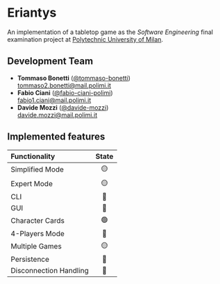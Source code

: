 # Eriantys
An implementation of a tabletop game as the _Software Engineering_ final examination project at [Polytechnic University of Milan](https://www.polimi.it/).

## Development Team
* **Tommaso Bonetti** ([@tommaso-bonetti](https://github.com/tommaso-bonetti))  
[tommaso2.bonetti@mail.polimi.it](mailto:tommaso2.bonetti@mail.polimi.it)
* **Fabio Ciani** ([@fabio-ciani-polimi](https://github.com/fabio-ciani-polimi))  
[fabio1.ciani@mail.polimi.it](mailto:fabio1.ciani@mail.polimi.it)
* **Davide Mozzi** ([@davide-mozzi](https://github.com/davide-mozzi))  
[davide.mozzi@mail.polimi.it](mailto:davide.mozzi@mail.polimi.it)

## Implemented features
| Functionality             | State             |
| :---                      | :---:             |
| Simplified Mode           | :yellow_circle:   |
| Expert Mode               | :yellow_circle:   |
| CLI                       | :red_circle:      |
| GUI                       | :red_circle:      |
| Character Cards           | :green_circle:    |
| 4-Players Mode            | :red_circle:      |
| Multiple Games            | :yellow_circle:   |
| Persistence               | :red_circle:      |
| Disconnection Handling    | :red_circle:      |